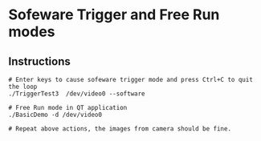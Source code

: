 # Sofeware Trigger and Free Run modes

## Instructions
```
# Enter keys to cause sofeware trigger mode and press Ctrl+C to quit the loop
./TriggerTest3  /dev/video0 --software

# Free Run mode in QT application
./BasicDemo -d /dev/video0 

# Repeat above actions, the images from camera should be fine.

```